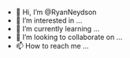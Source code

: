 - 👋 Hi, I’m @RyanNeydson
- 👀 I’m interested in ...
- 🌱 I’m currently learning ...
- 💞️ I’m looking to collaborate on ...
- 📫 How to reach me ...

<!---
RyanNeydson/RyanNeydson is a ✨ special ✨ repository because its `README.md` (this file) appears on your GitHub profile.
You can click the Preview link to take a look at your changes.
--->
